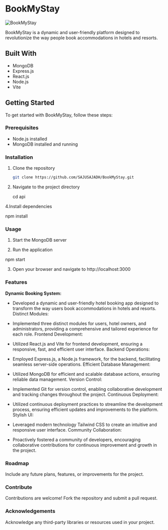 # BookMyStay

![BookMyStay](https://sajadh.vercel.app/assets/bookingapp3-0448f49c.jpeg)

BookMyStay is a dynamic and user-friendly platform designed to revolutionize the way people book accommodations in hotels and resorts.

## Built With
- MongoDB
- Express.js
- React.js
- Node.js
- Vite

## Getting Started

To get started with BookMyStay, follow these steps:

### Prerequisites
- Node.js installed
- MongoDB installed and running

### Installation
1. Clone the repository
   ```sh
   git clone https://github.com/SAJUSAJADH/BookMyStay.git
   
2. Navigate to the project directory
 
   cd api
   
4.Install dependencies

  npm install

### Usage

1. Start the MongoDB server

2. Run the application

  npm start

3. Open your browser and navigate to http://localhost:3000

### Features

**Dynamic Booking System:**

- Developed a dynamic and user-friendly hotel booking app designed to transform the way users book accommodations in hotels and resorts.
Distinct Modules:

- Implemented three distinct modules for users, hotel owners, and administrators, providing a comprehensive and tailored experience for each role.
Frontend Development:

- Utilized React.js and Vite for frontend development, ensuring a responsive, fast, and efficient user interface.
Backend Operations:

- Employed Express.js, a Node.js framework, for the backend, facilitating seamless server-side operations.
Efficient Database Management:

- Utilized MongoDB for efficient and scalable database actions, ensuring reliable data management.
Version Control:

- Implemented Git for version control, enabling collaborative development and tracking changes throughout the project.
Continuous Deployment:

- Utilized continuous deployment practices to streamline the development process, ensuring efficient updates and improvements to the platform.
Stylish UI:

- Leveraged modern technology Tailwind CSS to create an intuitive and responsive user interface.
Community Collaboration:

- Proactively fostered a community of developers, encouraging collaborative contributions for continuous improvement and growth in the project.

### Roadmap

Include any future plans, features, or improvements for the project.

### Contribute

Contributions are welcome! Fork the repository and submit a pull request.

### Acknowledgements

Acknowledge any third-party libraries or resources used in your project.
